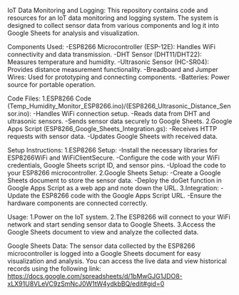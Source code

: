 IoT Data Monitoring and Logging:
  This repository contains code and resources for an IoT data monitoring and logging system. The system is designed to collect sensor data from various components and log it into Google Sheets for analysis and visualization.

Components Used:
  -ESP8266 Microcontroller (ESP-12E): Handles WiFi connectivity and data transmission.
  -DHT Sensor (DHT11/DHT22): Measures temperature and humidity.
  -Ultrasonic Sensor (HC-SR04): Provides distance measurement functionality.
  -Breadboard and Jumper Wires: Used for prototyping and connecting components.
  -Batteries: Power source for portable operation.

Code Files:
  1.ESP8266 Code (Temp_Humidity_Monitor_ESP8266.ino)/(ESP8266_Ultrasonic_Distance_Sensor.ino):
    -Handles WiFi connection setup.
    -Reads data from DHT and ultrasonic sensors.
    -Sends sensor data securely to Google Sheets.
  2.Google Apps Script (ESP8266_Google_Sheets_Integration.gs):
    -Receives HTTP requests with sensor data.
    -Updates Google Sheets with received data.

Setup Instructions:
  1.ESP8266 Setup:
    -Install the necessary libraries for ESP8266WiFi and WiFiClientSecure.
    -Configure the code with your WiFi credentials, Google Sheets script ID, and sensor pins.
    -Upload the code to your ESP8266 microcontroller.
  2.Google Sheets Setup:
    -Create a Google Sheets document to store the sensor data.
    -Deploy the doGet function in Google Apps Script as a web app and note down the URL.
  3.Integration:
    -Update the ESP8266 code with the Google Apps Script URL.
    -Ensure the hardware components are connected correctly.
    
Usage:
  1.Power on the IoT system.
  2.The ESP8266 will connect to your WiFi network and start sending sensor data to Google Sheets.
  3.Access the Google Sheets document to view and analyze the collected data.

Google Sheets Data:
  The sensor data collected by the ESP8266 microcontroller is logged into a Google Sheets document for easy visualization and analysis. You can access the live data and view historical records using the following link:
    https://docs.google.com/spreadsheets/d/1bMwGJG1JDO8-xLX91U8VLeVC9zSmNcJ0W1tW4ydkbBQ/edit#gid=0
